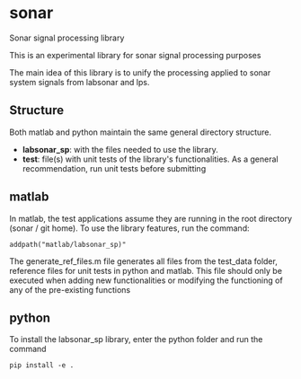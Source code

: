 # sonar
Sonar signal processing library

This is an experimental library for sonar signal processing purposes

The main idea of this library is to unify the processing applied to sonar system signals from labsonar and lps.

## Structure
Both matlab and python maintain the same general directory structure.
- **labsonar_sp**: with the files needed to use the library.
- **test**: file(s) with unit tests of the library's functionalities.
As a general recommendation, run unit tests before submitting

## matlab
In matlab, the test applications assume they are running in the root directory (sonar / git home). To use the library features, run the command:
```
addpath("matlab/labsonar_sp)"
```
The generate_ref_files.m file generates all files from the test_data folder, reference files for unit tests in python and matlab. This file should only be executed when adding new functionalities or modifying the functioning of any of the pre-existing functions

## python
To install the labsonar_sp library, enter the python folder and run the command
```
pip install -e .
```
